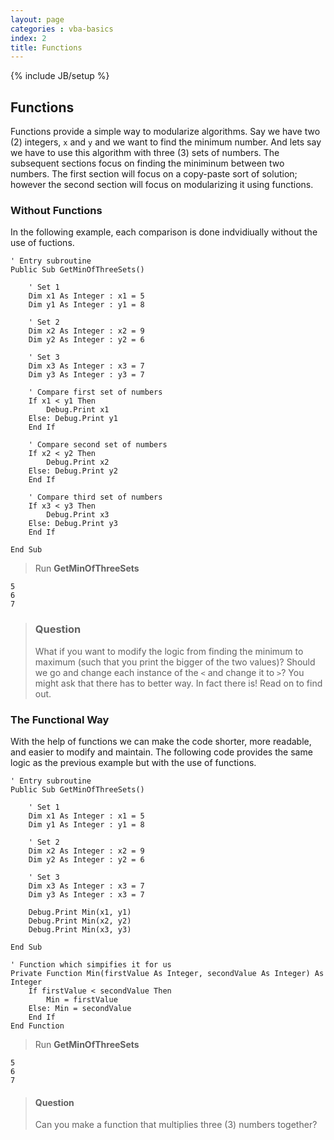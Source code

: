 ```yaml
---
layout: page
categories : vba-basics
index: 2
title: Functions
---
```

{% include JB/setup %}

## Functions

Functions provide a simple way to modularize algorithms. Say we have two (2) integers, `x` and `y` and we want to find the minimum number. And lets say we have to use this algorithm with three (3) sets of numbers. The subsequent sections focus on finding the miniminum between two numbers. The first section will focus on a copy-paste sort of solution; however the second section will focus on modularizing it using functions.

### Without Functions

In the following example, each comparison is done indvidiually without the use of fuctions.

```vb.net
' Entry subroutine
Public Sub GetMinOfThreeSets()

    ' Set 1
    Dim x1 As Integer : x1 = 5
    Dim y1 As Integer : y1 = 8

    ' Set 2
    Dim x2 As Integer : x2 = 9
    Dim y2 As Integer : y2 = 6

    ' Set 3
    Dim x3 As Integer : x3 = 7
    Dim y3 As Integer : y3 = 7

    ' Compare first set of numbers
    If x1 < y1 Then
        Debug.Print x1
    Else: Debug.Print y1
    End If

    ' Compare second set of numbers
    If x2 < y2 Then
        Debug.Print x2
    Else: Debug.Print y2
    End If

    ' Compare third set of numbers
    If x3 < y3 Then
        Debug.Print x3
    Else: Debug.Print y3
    End If

End Sub
```

> Run **GetMinOfThreeSets**

```
5
6
7
```

> ### Question
> What if you want to modify the logic from finding the minimum to maximum (such that you print the bigger of the two values)? Should we go and change each instance of the `<` and change it to `>`?
> You might ask that there has to better way. In fact there is! Read on to find out.

### The Functional Way

With the help of functions we can make the code shorter, more readable, and easier to modify and maintain. The following code provides the same logic as the previous example but with the use of functions.

```vb.net
' Entry subroutine
Public Sub GetMinOfThreeSets()

    ' Set 1
    Dim x1 As Integer : x1 = 5
    Dim y1 As Integer : y1 = 8

    ' Set 2
    Dim x2 As Integer : x2 = 9
    Dim y2 As Integer : y2 = 6

    ' Set 3
    Dim x3 As Integer : x3 = 7
    Dim y3 As Integer : x3 = 7

    Debug.Print Min(x1, y1)
    Debug.Print Min(x2, y2)
    Debug.Print Min(x3, y3)

End Sub

' Function which simpifies it for us
Private Function Min(firstValue As Integer, secondValue As Integer) As Integer
    If firstValue < secondValue Then
        Min = firstValue
    Else: Min = secondValue
    End If
End Function
```

> Run **GetMinOfThreeSets**

```
5
6
7
```

> #### Question
> Can you make a function that multiplies three (3) numbers together?

